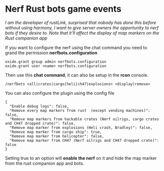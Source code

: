 # Nerf Rust  bots game events
*I am the developer of rustLink, surprised that nobody has done this before without using harmony, I want to give server owners the opportunity to nerf bots if they desire to. Note that it'll affect the display of map markers on the Rust companion app*

If you want to configure the nerf using the chat command you need to grand the permission **nerfbots.configuration**
```
oxide.grant group admin nerfbots.configuration
oxide.grant user <name> nerfbots.configuration
```
Then use this **chat command**, it can also be setup in the **rcon** console.
```
/nerfbots <all|crates|cargo|heli|ch47|explosions> <display|remove>
```

You can also configure the plugin using the config file
```
{
  "Enable debug logs": false,
  "Remove every map markers from rust  (except vending machines)": false,
  "Remove map markers from hackable crates (Nerf oilrigs, cargo crates and CH47 dropped crate)": false,
  "Remove map marker from explosions (Heli crash, Bradley)": false,
  "Remove map marker from cargo ship": true,
  "Remove map marker from helicopter": false,
  "Remove map marker from CH47 (Nerf oilrigs and CH47 dropped crate)": false
}
```
Setting true to an option will **enable the nerf** on it and hide the map marker from the rust  companion app and bots.